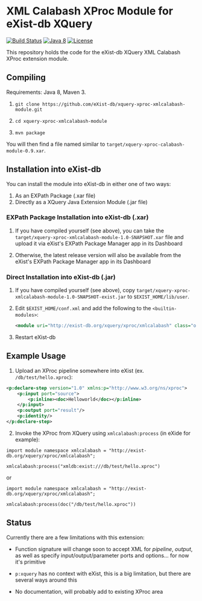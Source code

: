 # XML Calabash XProc Module for eXist-db XQuery #

[![Build Status](https://travis-ci.com/eXist-db/xquery-xproc-xmlcalabash-module.svg?branch=master)](https://travis-ci.com/eXist-db/xquery-xproc-xmlcalabash-module)  [![Java 8](https://img.shields.io/badge/java-8-blue.svg)](http://java.oracle.com) [![License](https://img.shields.io/badge/license-LGPL%203.0-blue.svg)](https://www.gnu.org/licenses/lgpl-3.0.html)

This repository holds the code for the eXist-db XQuery XML Calabash XProc extension module.

## Compiling
Requirements: Java 8, Maven 3.

1. `git clone https://github.com/eXist-db/xquery-xproc-xmlcalabash-module.git`

2. `cd xquery-xproc-xmlcalabash-module`

3. `mvn package`

You will then find a file named similar to `target/xquery-xproc-calabash-module-0.9.xar`.

## Installation into eXist-db
You can install the module into eXist-db in either one of two ways:
1. As an EXPath Package (.xar file)
2. Directly as a XQuery Java Extension Module (.jar file)

### EXPath Package Installation into eXist-db (.xar)
1. If you have compiled yourself (see above), you can take the `target/xquery-xproc-xmlcalabash-module-1.0-SNAPSHOT.xar` file and upload it via eXist's EXPath Package Manager app in its Dashboard

2. Otherwise, the latest release version will also be available from the eXist's EXPath Package Manager app in its Dashboard

### Direct Installation into eXist-db (.jar)
1. If you have compiled yourself (see above), copy `target/xquery-xproc-xmlcalabash-module-1.0-SNAPSHOT-exist.jar` to `$EXIST_HOME/lib/user`.

2. Edit `$EXIST_HOME/conf.xml` and add the following to the `<builtin-modules>`:

    ```xml
    <module uri="http://exist-db.org/xquery/xproc/xmlcalabash" class="org.exist.xquery.xproc.xmlcalabash.XProcXmlCalabashModule"/>
    ```

3. Restart eXist-db

## Example Usage

1. Upload an XProc pipeline somewhere into eXist (ex. `/db/test/hello.xproc`):

```xml
<p:declare-step version="1.0" xmlns:p="http://www.w3.org/ns/xproc">
    <p:input port="source">
        <p:inline><doc>Helloworld</doc></p:inline>
    </p:input>
    <p:output port="result"/>
    <p:identity/>
</p:declare-step>
```

2. Invoke the XProc from XQuery using `xmlcalabash:process` (in eXide for example):

```xquery
import module namespace xmlcalabash = "http://exist-db.org/xquery/xproc/xmlcalabash";

xmlcalabash:process("xmldb:exist:///db/test/hello.xproc")
```

or

```xquery
import module namespace xmlcalabash = "http://exist-db.org/xquery/xproc/xmlcalabash";

xmlcalabash:process(doc("/db/test/hello.xproc"))
```

## Status

Currently there are a few limitations with this extension:

* Function signature will change soon to accept XML for *pipeline*, *output*, as well as specify input/output/parameter ports and options... for now it's primitive

* `p:xquery` has no context with eXist, this is a big limitation, but there are several ways around this

* No documentation, will probably add to existing XProc area
